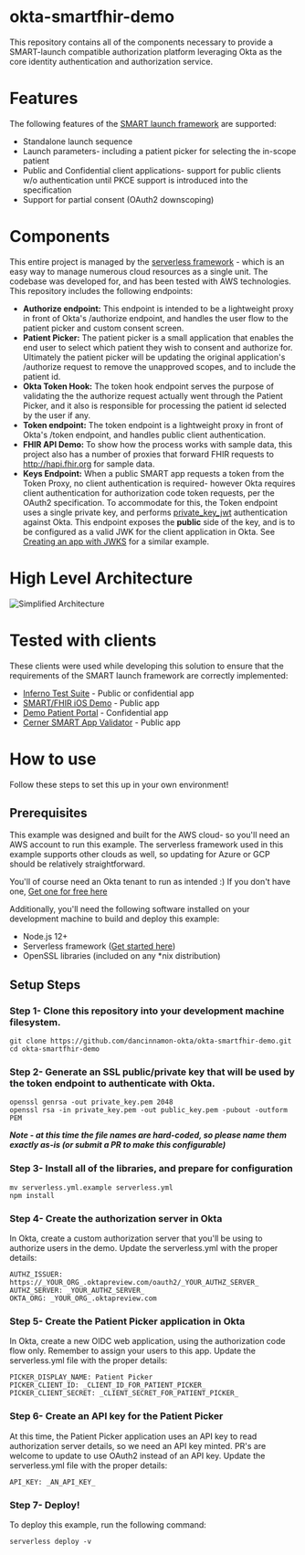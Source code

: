 # okta-smartfhir-demo
This repository contains all of the components necessary to provide a SMART-launch compatible authorization platform leveraging Okta as the core identity authentication and authorization service.

# Features
The following features of the [SMART launch framework](http://hl7.org/fhir/smart-app-launch/index.html) are supported:
- Standalone launch sequence
- Launch parameters- including a patient picker for selecting the in-scope patient
- Public and Confidential client applications- support for public clients w/o authentication until PKCE support is introduced into the specification
- Support for partial consent (OAuth2 downscoping)

# Components
This entire project is managed by the [serverless framework](https://www.serverless.com/) - which is an easy way to manage numerous cloud resources as a single unit. The codebase was developed for, and has been tested with AWS technologies.
This repository includes the following endpoints:
- **Authorize endpoint:** This endpoint is intended to be a lightweight proxy in front of Okta's /authorize endpoint, and handles the user flow to the patient picker and custom consent screen.
- **Patient Picker:** The patient picker is a small application that enables the end user to select which patient they wish to consent and authorize for. Ultimately the patient picker will be updating the original application's /authorize request to remove the unapproved scopes, and to include the patient id.
- **Okta Token Hook:** The token hook endpoint serves the purpose of validating the the authorize request actually went through the Patient Picker, and it also is responsible for processing the patient id selected by the user if any.
- **Token endpoint:** The token endpoint is a lightweight proxy in front of Okta's  /token endpoint, and handles public client authentication.
- **FHIR API Demo:** To show how the process works with sample data, this project also has a number of proxies that forward FHIR requests to http://hapi.fhir.org for sample data.
- **Keys Endpoint:** When a public SMART app requests a token from the Token Proxy, no client authentication is required- however Okta requires client authentication for authorization code token requests, per the OAuth2 specification. To accommodate for this, the Token endpoint uses a single private key, and performs [private_key_jwt](https://developer.okta.com/docs/reference/api/oidc/#jwt-with-private-key) authentication against Okta.  This endpoint exposes the **public** side of the key, and is to be configured as a valid JWK for the client application in Okta. See [Creating an app with JWKS](https://developer.okta.com/docs/reference/api/oauth-clients/#request-example-create-a-service-app-with-a-jwks) for a similar example.

# High Level Architecture
![Simplified Architecture](https://github.com/dancinnamon-okta/okta-smartfhir-demo/blob/master/doc/simple_architecture.png)

# Tested with clients
These clients were used while developing this solution to ensure that the requirements of the SMART launch framework are correctly implemented:
* [Inferno Test Suite](https://inferno.healthit.gov/community) - Public or confidential app
* [SMART/FHIR iOS Demo](https://github.com/dancinnamon-okta/SoF-Demo) - Public app
* [Demo Patient Portal](https://github.com/udplabs/zartan) - Confidential app
* [Cerner SMART App Validator](https://smart.sandboxcerner.com/smart-app-validator-2.0/launch.html) - Public app


# How to use
Follow these steps to set this up in your own environment!
## Prerequisites
This example was designed and built for the AWS cloud- so you'll need an AWS account to run this example. The serverless framework used in this example supports other clouds as well, so updating for Azure or GCP should be relatively straightforward.

You'll of course need an Okta tenant to run as intended :)
If you don't have one, [Get one for free here](https://developer.okta.com/signup/)

Additionally, you'll need the following software installed on your development machine to build and deploy this example:
- Node.js 12+
- Serverless framework ([Get started here](https://www.serverless.com/framework/docs/getting-started/#via-npm))
- OpenSSL libraries (included on any *nix distribution)

## Setup Steps
### Step 1- Clone this repository into your development machine filesystem.
```
git clone https://github.com/dancinnamon-okta/okta-smartfhir-demo.git
cd okta-smartfhir-demo
```

### Step 2- Generate an SSL public/private key that will be used by the token endpoint to authenticate with Okta.
``` 
openssl genrsa -out private_key.pem 2048
openssl rsa -in private_key.pem -out public_key.pem -pubout -outform PEM
```
***Note - at this time the file names are hard-coded, so please name them exactly as-is (or submit a PR to make this configurable)***

### Step 3- Install all of the libraries, and prepare for configuration
```
mv serverless.yml.example serverless.yml
npm install
```
### Step 4- Create the authorization server in Okta
In Okta, create a custom authorization server that you'll be using to authorize users in the demo.
Update the serverless.yml with the proper details:
```
AUTHZ_ISSUER: https://_YOUR_ORG_.oktapreview.com/oauth2/_YOUR_AUTHZ_SERVER_
AUTHZ_SERVER: _YOUR_AUTHZ_SERVER_
OKTA_ORG: _YOUR_ORG_.oktapreview.com
```

### Step 5- Create the Patient Picker application in Okta
In Okta, create a new OIDC web application, using the authorization code flow only.  Remember to assign your users to this app. 
Update the serverless.yml file with the proper details:
```
PICKER_DISPLAY_NAME: Patient Picker
PICKER_CLIENT_ID: _CLIENT_ID_FOR_PATIENT_PICKER_
PICKER_CLIENT_SECRET: _CLIENT_SECRET_FOR_PATIENT_PICKER_
```

### Step 6- Create an API key for the Patient Picker
At this time, the Patient Picker application uses an API key to read authorization server details, so we need an API key minted. PR's are welcome to update to use OAuth2 instead of an API key.
Update the serverless.yml file with the proper details:
```
API_KEY: _AN_API_KEY_
```

### Step 7- Deploy!
To deploy this example, run the following command:
```
serverless deploy -v
```
